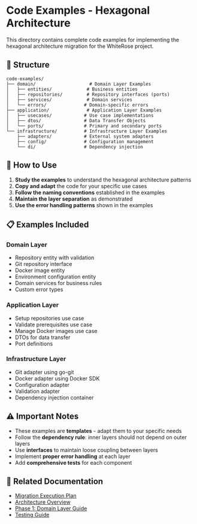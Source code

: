 # Code Examples - Hexagonal Architecture

This directory contains complete code examples for implementing the hexagonal architecture migration for the WhiteRose project.

## 📁 Structure

```text
code-examples/
├── domain/                    # Domain Layer Examples
│   ├── entities/             # Business entities
│   ├── repositories/         # Repository interfaces (ports)
│   ├── services/             # Domain services
│   └── errors/              # Domain-specific errors
├── application/              # Application Layer Examples
│   ├── usecases/            # Use case implementations
│   ├── dtos/                # Data Transfer Objects
│   └── ports/               # Primary and secondary ports
└── infrastructure/          # Infrastructure Layer Examples
    ├── adapters/            # External system adapters
    ├── config/              # Configuration management
    └── di/                  # Dependency injection
```

## 🎯 How to Use

1. **Study the examples** to understand the hexagonal architecture patterns
2. **Copy and adapt** the code for your specific use cases
3. **Follow the naming conventions** established in the examples
4. **Maintain the layer separation** as demonstrated
5. **Use the error handling patterns** shown in the examples

## 📋 Examples Included

### Domain Layer

- Repository entity with validation
- Git repository interface
- Docker image entity
- Environment configuration entity
- Domain services for business rules
- Custom error types

### Application Layer

- Setup repositories use case
- Validate prerequisites use case
- Manage Docker images use case
- DTOs for data transfer
- Port definitions

### Infrastructure Layer

- Git adapter using go-git
- Docker adapter using Docker SDK
- Configuration adapter
- Validation adapter
- Dependency injection container

## ⚠️ Important Notes

- These examples are **templates** - adapt them to your specific needs
- Follow the **dependency rule**: inner layers should not depend on outer layers
- Use **interfaces** to maintain loose coupling between layers
- Implement **proper error handling** at each layer
- Add **comprehensive tests** for each component

## 🔗 Related Documentation

- [Migration Execution Plan](../migration/execution-plan.md)
- [Architecture Overview](../architecture/current-vs-proposed.md)
- [Phase 1: Domain Layer Guide](../migration/phases/phase-1-domain.md)
- [Testing Guide](../how-to/testing-guide.md)
